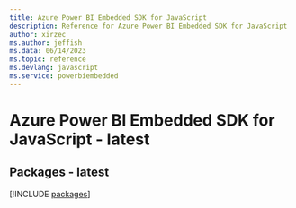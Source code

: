```yaml
---
title: Azure Power BI Embedded SDK for JavaScript
description: Reference for Azure Power BI Embedded SDK for JavaScript
author: xirzec
ms.author: jeffish
ms.data: 06/14/2023
ms.topic: reference
ms.devlang: javascript
ms.service: powerbiembedded
---
```

# Azure Power BI Embedded SDK for JavaScript - latest
## Packages - latest
[!INCLUDE [packages](power-bi-embedded-index.md)]